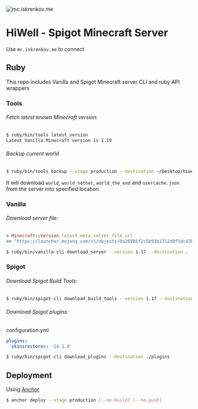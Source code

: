 ![mc.iskrenkov.me](https://img.shields.io/endpoint?url=https%3A%2F%2Fminecraft-server-status-badge.vercel.app%2Fapi%2Fserver%2Fmc.iskrenkov.me%3Fport%3D25565)

# HiWell - Spigot Minecraft Server
Use `mc.iskrenkov.me` to connect

## Ruby
This repo includes Vanilla and Spigot Minecraft server CLI and ruby API wrappers

### Tools

###### Fetch latest known Minecraft version:
```sh
$ ruby/bin/tools latest_version
Latest Vanilla Minecraft version is 1.19
```

###### Backup current world
```sh
$ ruby/bin/tools backup --stage production --destination ~/Desktop/hiwell_backups
```
It will download `world`, `world_nether`, `world_the_end` and `usercache.json` from the server into specified location

### Vanilla
###### Download server file:
```ruby
> Minecraft::Version.latest.meta.server_file_url
=> "https://launcher.mojang.com/v1/objects/0a269b5f2c5b93b1712d0f5dc43b6182b9ab254e/server.jar"
```

```sh
$ ruby/bin/vanilla-cli download_server --version 1.17 --destination .
```

### Spigot

###### Download Spigot Build Tools:
```sh
$ ruby/bin/spigot-cli download_build_tools --version 1.17 --destination .
```

###### Download Spigot plugins:
configuration.yml

```yaml
plugins:
  skinsrestorer: '14.1.0'
```

```sh
$ ruby/bin/spigot-cli download_plugins --destination ./plugins
```

## Deployment
Using [Anchor](https://github.com/eiskrenkov/anchor)

```sh
$ anchor deploy --stage production [--no-build] [--no-push]
```
